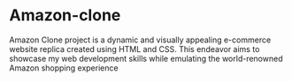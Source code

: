 # Amazon-clone
Amazon Clone project is a dynamic and visually appealing e-commerce website replica created using HTML and CSS. This endeavor aims to showcase my web development skills while emulating the world-renowned Amazon shopping experience
